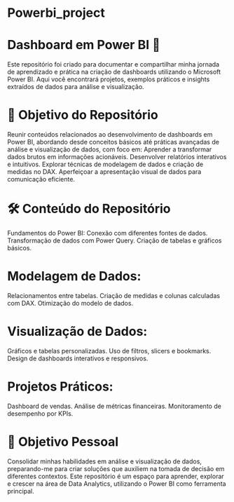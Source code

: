 # Powerbi_project
# Dashboard em Power BI 🚀
Este repositório foi criado para documentar e compartilhar minha jornada de aprendizado e prática na criação de dashboards utilizando o Microsoft Power BI. Aqui você encontrará projetos, exemplos práticos e insights extraídos de dados para análise e visualização.

# 📌 Objetivo do Repositório
Reunir conteúdos relacionados ao desenvolvimento de dashboards em Power BI, abordando desde conceitos básicos até práticas avançadas de análise e visualização de dados, com foco em:
Aprender a transformar dados brutos em informações acionáveis.
Desenvolver relatórios interativos e intuitivos.
Explorar técnicas de modelagem de dados e criação de medidas no DAX.
Aperfeiçoar a apresentação visual de dados para comunicação eficiente.

# 🛠️ Conteúdo do Repositório
Fundamentos do Power BI:
Conexão com diferentes fontes de dados.
Transformação de dados com Power Query.
Criação de tabelas e gráficos básicos.
# Modelagem de Dados:
Relacionamentos entre tabelas.
Criação de medidas e colunas calculadas com DAX.
Otimização do modelo de dados.
# Visualização de Dados:
Gráficos e tabelas personalizadas.
Uso de filtros, slicers e bookmarks.
Design de dashboards interativos e responsivos.
# Projetos Práticos:
Dashboard de vendas.
Análise de métricas financeiras.
Monitoramento de desempenho por KPIs.

# 🎯 Objetivo Pessoal
Consolidar minhas habilidades em análise e visualização de dados, preparando-me para criar soluções que auxiliem na tomada de decisão em diferentes contextos. Este repositório é um espaço para aprender, explorar e crescer na área de Data Analytics, utilizando o Power BI como ferramenta principal.

